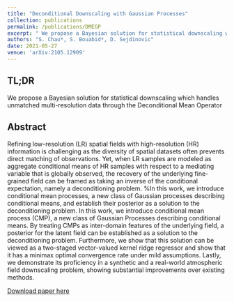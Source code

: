 ```yaml
---
title: "Deconditional Downscaling with Gaussian Processes"
collection: publications
permalink: /publications/DMEGP
excerpt: " We propose a Bayesian solution for statistical downscaling which handles unmatched multi-resolution data through the Deconditional Mean Operator"
authors: "S. Chau*, S. Bouabid*, D. Sejdinovic"
date: 2021-05-27
venue: 'arXiv:2105.12909'
---
```


## TL;DR
We propose a Bayesian solution for statistical downscaling which handles unmatched multi-resolution data through the Deconditional Mean Operator 

## Abstract
Refining low-resolution (LR) spatial fields with high-resolution (HR) information is challenging as the diversity of spatial datasets often prevents direct matching of observations. Yet, when LR samples are modeled as aggregate conditional means of HR samples with respect to a mediating variable that is globally observed, the recovery of the underlying fine-grained field can be framed as taking an inverse of the conditional expectation, namely a deconditioning problem. %In this work, we introduce conditional mean processes, a new class of Gaussian processes describing conditional means, and establish their posterior as a solution to the deconditioning problem. In this work, we introduce conditional mean process (CMP), a new class of Gaussian Processes describing conditional means. By treating CMPs as inter-domain features of the underlying field, a posterior for the latent field can be established as a solution to the deconditioning problem. Furthermore, we show that this solution can be viewed as a two-staged vector-valued kernel ridge regressor and show that it has a minimax optimal convergence rate under mild assumptions. Lastly, we demonstrate its proficiency in a synthetic and a real-world atmospheric field downscaling problem, showing substantial improvements over existing methods.

[Download paper here](https://arxiv.org/abs/2105.12909)

